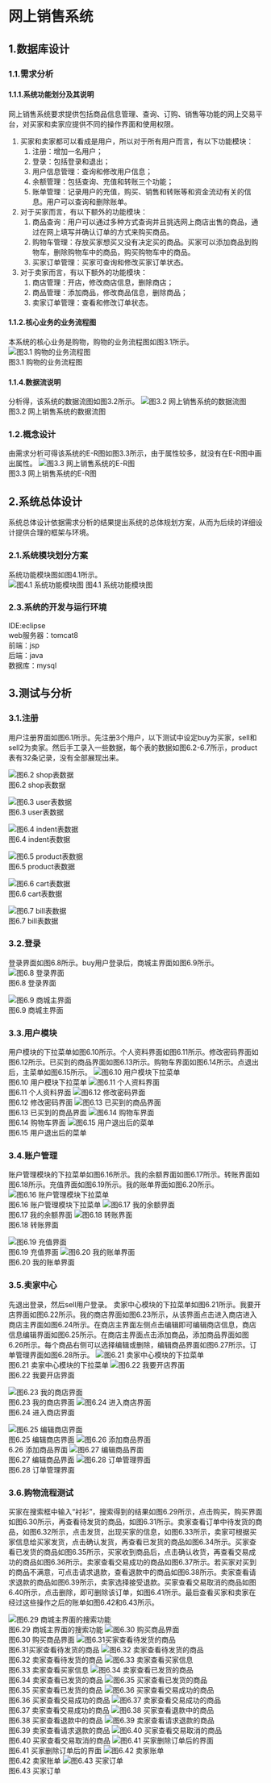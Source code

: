 # 网上销售系统
## 1.数据库设计
### 1.1.需求分析
#### 1.1.1.系统功能划分及其说明
网上销售系统要求提供包括商品信息管理、查询、订购、销售等功能的网上交易平台，对买家和卖家应提供不同的操作界面和使用权限。

1. 买家和卖家都可以看成是用户，所以对于所有用户而言，有以下功能模块：
    1. 注册：增加一名用户；  
    2. 登录：包括登录和退出；
    3. 用户信息管理：查询和修改用户信息；
    4. 余额管理：包括查询、充值和转账三个功能；
    5. 账单管理：记录用户的充值，购买、销售和转账等和资金流动有关的信息。用户可以查询和删除账单。   
2. 对于买家而言，有以下额外的功能模块：
    1. 商品查询：用户可以通过多种方式查询并且挑选网上商店出售的商品，通过在网上填写并确认订单的方式来购买商品。  
    2. 购物车管理：存放买家想买又没有决定买的商品。买家可以添加商品到购物车，删除购物车中的商品，购买购物车中的商品。  
    3. 买家订单管理：买家可查询和修改买家订单状态。  
3. 对于卖家而言，有以下额外的功能模块：
    1. 商店管理：开店，修改商店信息，删除商店；
    2. 商品管理：添加商品，修改商品信息，删除商品；
    3. 卖家订单管理：查看和修改订单状态。
#### 1.1.2.核心业务的业务流程图
本系统的核心业务是购物，购物的业务流程图如图3.1所示。    
![图3.1 购物的业务流程图](https://github.com/wangxinxinx/e_shopping/blob/master/images/3.1.png)  
图3.1 购物的业务流程图
#### 1.1.4.数据流说明
分析得，该系统的数据流图如图3.2所示。
![图3.2 网上销售系统的数据流图](https://github.com/wangxinxinx/e_shopping/blob/master/images/3.2.png)  
图3.2 网上销售系统的数据流图
### 1.2.概念设计
由需求分析可得该系统的E-R图如图3.3所示，由于属性较多，就没有在E-R图中画出属性。
![图3.3 网上销售系统的E-R图](https://github.com/wangxinxinx/e_shopping/blob/master/images/3.3.png)  
图3.3 网上销售系统的E-R图

## 2.系统总体设计
系统总体设计依据需求分析的结果提出系统的总体规划方案，从而为后续的详细设计提供合理的框架与环境。
### 2.1.系统模块划分方案
系统功能模块图如图4.1所示。  
![图4.1 系统功能模块图](https://github.com/wangxinxinx/e_shopping/blob/master/images/4.1.png)
图4.1 系统功能模块图

### 2.3.系统的开发与运行环境
IDE:eclipse  
web服务器：tomcat8  
前端：jsp  
后端：java  
数据库：mysql  

## 3.测试与分析
### 3.1.注册
用户注册界面如图6.1所示。先注册3个用户，以下测试中设定buy为买家，sell和sell2为卖家。然后手工录入一些数据，每个表的数据如图6.2-6.7所示，product表有32条记录，没有全部展现出来。

![图6.2 shop表数据](https://github.com/wangxinxinx/e_shopping/blob/master/images/6.1.png)  
图6.2 shop表数据  

![图6.3 user表数据](https://github.com/wangxinxinx/e_shopping/blob/master/images/6.3.png)  
图6.3 user表数据

![图6.4 indent表数据](https://github.com/wangxinxinx/e_shopping/blob/master/images/6.4.png)  
图6.4 indent表数据

![图6.5 product表数据](https://github.com/wangxinxinx/e_shopping/blob/master/images/6.5.png)  
图6.5 product表数据

![图6.6 cart表数据](https://github.com/wangxinxinx/e_shopping/blob/master/images/6.6.png)  
图6.6 cart表数据

![图6.7 bill表数据](https://github.com/wangxinxinx/e_shopping/blob/master/images/6.7.png)  
图6.7 bill表数据

### 3.2.登录
登录界面如图6.8所示。buy用户登录后，商城主界面如图6.9所示。  
![图6.8 登录界面](https://github.com/wangxinxinx/e_shopping/blob/master/images/6.8.png)  
图6.8 登录界面

![图6.9 商城主界面](https://github.com/wangxinxinx/e_shopping/blob/master/images/6.9.png)  
图6.9 商城主界面

### 3.3.用户模块
用户模块的下拉菜单如图6.10所示。个人资料界面如图6.11所示。修改密码界面如图6.12所示。已买到的商品界面如图6.13所示。购物车界面如图6.14所示。点退出后，主菜单如图6.15所示。
![图6.10 用户模块下拉菜单](https://github.com/wangxinxinx/e_shopping/blob/master/images/6.10.png)  
图6.10 用户模块下拉菜单
![图6.11 个人资料界面](https://github.com/wangxinxinx/e_shopping/blob/master/images/6.11.png)  
图6.11 个人资料界面
![图6.12 修改密码界面](https://github.com/wangxinxinx/e_shopping/blob/master/images/6.12.png)  
图6.12 修改密码界面
![图6.13 已买到的商品界面](https://github.com/wangxinxinx/e_shopping/blob/master/images/6.13.png)  
图6.13 已买到的商品界面
![图6.14 购物车界面](https://github.com/wangxinxinx/e_shopping/blob/master/images/6.14.png)  
图6.14 购物车界面
![图6.15 用户退出后的菜单](https://github.com/wangxinxinx/e_shopping/blob/master/images/6.15.png)  
图6.15 用户退出后的菜单
### 3.4.账户管理
账户管理模块的下拉菜单如图6.16所示。我的余额界面如图6.17所示。转账界面如图6.18所示。充值界面如图6.19所示。我的账单界面如图6.20所示。
![图6.16 账户管理模块下拉菜单](https://github.com/wangxinxinx/e_shopping/blob/master/images/6.16.png)  
图6.16 账户管理模块下拉菜单
![图6.17 我的余额界面](https://github.com/wangxinxinx/e_shopping/blob/master/images/6.17.png)  
图6.17 我的余额界面
![图6.18 转账界面](https://github.com/wangxinxinx/e_shopping/blob/master/images/6.18.png)  
图6.18 转账界面

![图6.19 充值界面](https://github.com/wangxinxinx/e_shopping/blob/master/images/6.19.png)  
图6.19 充值界面
![图6.20 我的账单界面](https://github.com/wangxinxinx/e_shopping/blob/master/images/6.20.png)  
图6.20 我的账单界面
### 3.5.卖家中心
先退出登录，然后sell用户登录。
卖家中心模块的下拉菜单如图6.21所示。我要开店界面如图6.22所示。我的商店界面如图6.23所示，从该界面点击进入商店进入商店主界面如图6.24所示。在商店主界面左侧点击编辑即可编辑商店信息，商店信息编辑界面如图6.25所示。在商店主界面点击添加商品，添加商品界面如图6.26所示。每个商品右侧可以选择编辑或删除，编辑商品界面如图6.27所示。订单管理界面如图6.28所示。
![图6.21 卖家中心模块的下拉菜单](https://github.com/wangxinxinx/e_shopping/blob/master/images/6.21.png)  
图6.21 卖家中心模块的下拉菜单
![图6.22 我要开店界面](https://github.com/wangxinxinx/e_shopping/blob/master/images/6.22.png)  
图6.22 我要开店界面

![图6.23 我的商店界面](https://github.com/wangxinxinx/e_shopping/blob/master/images/6.23.png)  
图6.23 我的商店界面
![图6.24 进入商店界面](https://github.com/wangxinxinx/e_shopping/blob/master/images/6.24.png)  
图6.24 进入商店界面

![图6.25 编辑商店界面](https://github.com/wangxinxinx/e_shopping/blob/master/images/6.25.png)  
图6.25 编辑商店界面
![图6.26 添加商品界面](https://github.com/wangxinxinx/e_shopping/blob/master/images/6.26.png)  
6.26 添加商品界面
![图6.27 编辑商品界面](https://github.com/wangxinxinx/e_shopping/blob/master/images/6.27.png)  
图6.27 编辑商品界面
![图6.28 订单管理界面](https://github.com/wangxinxinx/e_shopping/blob/master/images/6.28.png)  
图6.28 订单管理界面
### 3.6.购物流程测试
买家在搜索框中输入“衬衫”，搜索得到的结果如图6.29所示，点击购买，购买界面如图6.30所示，再查看待发货的商品，如图6.31所示。卖家查看订单中待发货的商品，如图6.32所示，点击发货，出现买家的信息，如图6.33所示，卖家可根据买家信息给买家发货，点击确认发货，再查看已发货的商品如图6.34所示。买家查看已发货的商品如图6.35所示，买家收到商品后，点击确认收货，再查看交易成功的商品如图6.36所示。卖家查看交易成功的商品如图6.37所示。若买家对买到的商品不满意，可点击请求退款，查看退款中的商品如图6.38所示。卖家查看请求退款的商品如图6.39所示，卖家选择接受退款。买家查看交易取消的商品如图6.40所示，点击删除，即可删除该订单，如图6.41所示。最后查看买家和卖家在经过这些操作之后的账单如图6.42和6.43所示。

![图6.29 商城主界面的搜索功能](https://github.com/wangxinxinx/e_shopping/blob/master/images/6.29.png)  
图6.29 商城主界面的搜索功能
![图6.30 购买商品界面](https://github.com/wangxinxinx/e_shopping/blob/master/images/6.30.png)  
图6.30 购买商品界面
![图6.31买家查看待发货的商品](https://github.com/wangxinxinx/e_shopping/blob/master/images/6.31.png)  
图6.31买家查看待发货的商品
![图6.32 卖家查看待发货的商品](https://github.com/wangxinxinx/e_shopping/blob/master/images/6.32.png)  
图6.32 卖家查看待发货的商品
![图6.33 卖家查看买家信息](https://github.com/wangxinxinx/e_shopping/blob/master/images/6.33.png)  
图6.33 卖家查看买家信息
![图6.34 卖家查看已发货的商品](https://github.com/wangxinxinx/e_shopping/blob/master/images/6.34.png)  
图6.34 卖家查看已发货的商品
![图6.35 买家查看已发货的商品](https://github.com/wangxinxinx/e_shopping/blob/master/images/6.35.png)  
图6.35 买家查看已发货的商品
![图6.36 买家查看交易成功的商品](https://github.com/wangxinxinx/e_shopping/blob/master/images/6.36.png)  
图6.36 买家查看交易成功的商品
![图6.37 卖家查看交易成功的商品](https://github.com/wangxinxinx/e_shopping/blob/master/images/6.37.png)  
图6.37 卖家查看交易成功的商品
![图6.38 买家查看退款中的商品](https://github.com/wangxinxinx/e_shopping/blob/master/images/6.38.png)  
图6.38 买家查看退款中的商品
![图6.39 卖家查看请求退款的商品](https://github.com/wangxinxinx/e_shopping/blob/master/images/6.39.png)  
图6.39 卖家查看请求退款的商品
![图6.40 买家查看交易取消的商品](https://github.com/wangxinxinx/e_shopping/blob/master/images/6.40.png)  
图6.40 买家查看交易取消的商品
![图6.41 买家删除订单后的界面](https://github.com/wangxinxinx/e_shopping/blob/master/images/6.41.png)  
图6.41 买家删除订单后的界面
![图6.42 卖家账单](https://github.com/wangxinxinx/e_shopping/blob/master/images/6.42.png)  
图6.42 卖家账单
![图6.43 买家订单](https://github.com/wangxinxinx/e_shopping/blob/master/images/6.43.png)  
图6.43 买家订单
